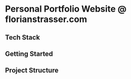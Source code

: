 # Personal Portfolio Website @ florianstrasser.com

## Tech Stack

## Getting Started

## Project Structure
